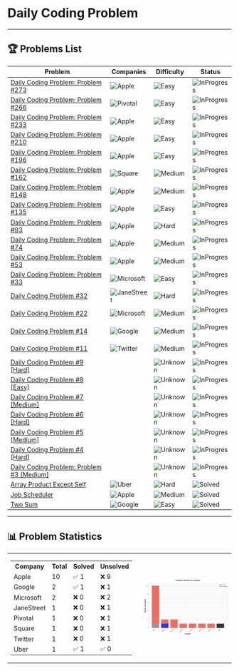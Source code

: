 # Daily Coding Problem

---

## 🏆 Problems List

| Problem                                                                                                   | Companies                                                                              | Difficulty                                                                       | Status                                                                          |
| --------------------------------------------------------------------------------------------------------- | -------------------------------------------------------------------------------------- | -------------------------------------------------------------------------------- | ------------------------------------------------------------------------------- |
| [Daily Coding Problem: Problem #273](https://github.com/Razeen-Shaikh/dailyCodingProblem/issues/27)       | ![Apple](https://img.shields.io/badge/-Apple-gray?style=flat&logo=apple)               | ![Easy](https://img.shields.io/badge/Difficulty-Easy-brightgreen?style=flat)     | ![InProgress](https://img.shields.io/badge/Status-InProgress-yellow?style=flat) |
| [Daily Coding Problem: Problem #266](https://github.com/Razeen-Shaikh/dailyCodingProblem/issues/26)       | ![Pivotal](https://img.shields.io/badge/-Pivotal-teal?style=flat&logo=pivotal)         | ![Easy](https://img.shields.io/badge/Difficulty-Easy-brightgreen?style=flat)     | ![InProgress](https://img.shields.io/badge/Status-InProgress-yellow?style=flat) |
| [Daily Coding Problem: Problem #233](https://github.com/Razeen-Shaikh/dailyCodingProblem/issues/25)       | ![Apple](https://img.shields.io/badge/-Apple-gray?style=flat&logo=apple)               | ![Easy](https://img.shields.io/badge/Difficulty-Easy-brightgreen?style=flat)     | ![InProgress](https://img.shields.io/badge/Status-InProgress-yellow?style=flat) |
| [Daily Coding Problem: Problem #210](https://github.com/Razeen-Shaikh/dailyCodingProblem/issues/24)       | ![Apple](https://img.shields.io/badge/-Apple-gray?style=flat&logo=apple)               | ![Easy](https://img.shields.io/badge/Difficulty-Easy-brightgreen?style=flat)     | ![InProgress](https://img.shields.io/badge/Status-InProgress-yellow?style=flat) |
| [Daily Coding Problem: Problem #196](https://github.com/Razeen-Shaikh/dailyCodingProblem/issues/23)       | ![Apple](https://img.shields.io/badge/-Apple-gray?style=flat&logo=apple)               | ![Easy](https://img.shields.io/badge/Difficulty-Easy-brightgreen?style=flat)     | ![InProgress](https://img.shields.io/badge/Status-InProgress-yellow?style=flat) |
| [Daily Coding Problem: Problem #162](https://github.com/Razeen-Shaikh/dailyCodingProblem/issues/22)       | ![Square](https://img.shields.io/badge/-Square-purple?style=flat&logo=square)          | ![Medium](https://img.shields.io/badge/Difficulty-Medium-orange?style=flat)      | ![InProgress](https://img.shields.io/badge/Status-InProgress-yellow?style=flat) |
| [Daily Coding Problem: Problem #148](https://github.com/Razeen-Shaikh/dailyCodingProblem/issues/21)       | ![Apple](https://img.shields.io/badge/-Apple-gray?style=flat&logo=apple)               | ![Medium](https://img.shields.io/badge/Difficulty-Medium-orange?style=flat)      | ![InProgress](https://img.shields.io/badge/Status-InProgress-yellow?style=flat) |
| [Daily Coding Problem: Problem #135](https://github.com/Razeen-Shaikh/dailyCodingProblem/issues/20)       | ![Apple](https://img.shields.io/badge/-Apple-gray?style=flat&logo=apple)               | ![Easy](https://img.shields.io/badge/Difficulty-Easy-brightgreen?style=flat)     | ![InProgress](https://img.shields.io/badge/Status-InProgress-yellow?style=flat) |
| [Daily Coding Problem: Problem #93](https://github.com/Razeen-Shaikh/dailyCodingProblem/issues/19)        | ![Apple](https://img.shields.io/badge/-Apple-gray?style=flat&logo=apple)               | ![Hard](https://img.shields.io/badge/Difficulty-Hard-red?style=flat)             | ![InProgress](https://img.shields.io/badge/Status-InProgress-yellow?style=flat) |
| [Daily Coding Problem: Problem #74](https://github.com/Razeen-Shaikh/dailyCodingProblem/issues/18)        | ![Apple](https://img.shields.io/badge/-Apple-gray?style=flat&logo=apple)               | ![Medium](https://img.shields.io/badge/Difficulty-Medium-orange?style=flat)      | ![InProgress](https://img.shields.io/badge/Status-InProgress-yellow?style=flat) |
| [Daily Coding Problem: Problem #53](https://github.com/Razeen-Shaikh/dailyCodingProblem/issues/17)        | ![Apple](https://img.shields.io/badge/-Apple-gray?style=flat&logo=apple)               | ![Medium](https://img.shields.io/badge/Difficulty-Medium-orange?style=flat)      | ![InProgress](https://img.shields.io/badge/Status-InProgress-yellow?style=flat) |
| [Daily Coding Problem: Problem #33](https://github.com/Razeen-Shaikh/dailyCodingProblem/issues/16)        | ![Microsoft](https://img.shields.io/badge/-Microsoft-green?style=flat&logo=microsoft)  | ![Easy](https://img.shields.io/badge/Difficulty-Easy-brightgreen?style=flat)     | ![InProgress](https://img.shields.io/badge/Status-InProgress-yellow?style=flat) |
| [Daily Coding Problem #32](https://github.com/Razeen-Shaikh/dailyCodingProblem/issues/15)                 | ![JaneStreet](https://img.shields.io/badge/-JaneStreet-red?style=flat&logo=janestreet) | ![Hard](https://img.shields.io/badge/Difficulty-Hard-red?style=flat)             | ![InProgress](https://img.shields.io/badge/Status-InProgress-yellow?style=flat) |
| [Daily Coding Problem #22](https://github.com/Razeen-Shaikh/dailyCodingProblem/issues/2)                  | ![Microsoft](https://img.shields.io/badge/-Microsoft-green?style=flat&logo=microsoft)  | ![Medium](https://img.shields.io/badge/Difficulty-Medium-orange?style=flat)      | ![InProgress](https://img.shields.io/badge/Status-InProgress-yellow?style=flat) |
| [Daily Coding Problem #14](https://github.com/Razeen-Shaikh/dailyCodingProblem/issues/13)                 | ![Google](https://img.shields.io/badge/-Google-blue?style=flat&logo=google)            | ![Medium](https://img.shields.io/badge/Difficulty-Medium-orange?style=flat)      | ![InProgress](https://img.shields.io/badge/Status-InProgress-yellow?style=flat) |
| [Daily Coding Problem #11](https://github.com/Razeen-Shaikh/dailyCodingProblem/issues/14)                 | ![Twitter](https://img.shields.io/badge/-Twitter-lightblue?style=flat&logo=twitter)    | ![Medium](https://img.shields.io/badge/Difficulty-Medium-orange?style=flat)      | ![InProgress](https://img.shields.io/badge/Status-InProgress-yellow?style=flat) |
| [Daily Coding Problem #9 [Hard]](https://github.com/Razeen-Shaikh/dailyCodingProblem/issues/11)           |                                                                                        | ![Unknown](https://img.shields.io/badge/Difficulty-Unknown-lightgray?style=flat) | ![InProgress](https://img.shields.io/badge/Status-InProgress-yellow?style=flat) |
| [Daily Coding Problem #8 [Easy]](https://github.com/Razeen-Shaikh/dailyCodingProblem/issues/10)           |                                                                                        | ![Unknown](https://img.shields.io/badge/Difficulty-Unknown-lightgray?style=flat) | ![InProgress](https://img.shields.io/badge/Status-InProgress-yellow?style=flat) |
| [Daily Coding Problem #7 [Medium]](https://github.com/Razeen-Shaikh/dailyCodingProblem/issues/9)          |                                                                                        | ![Unknown](https://img.shields.io/badge/Difficulty-Unknown-lightgray?style=flat) | ![InProgress](https://img.shields.io/badge/Status-InProgress-yellow?style=flat) |
| [Daily Coding Problem #6 [Hard]](https://github.com/Razeen-Shaikh/dailyCodingProblem/issues/8)            |                                                                                        | ![Unknown](https://img.shields.io/badge/Difficulty-Unknown-lightgray?style=flat) | ![InProgress](https://img.shields.io/badge/Status-InProgress-yellow?style=flat) |
| [Daily Coding Problem #5 [Medium]](https://github.com/Razeen-Shaikh/dailyCodingProblem/issues/7)          |                                                                                        | ![Unknown](https://img.shields.io/badge/Difficulty-Unknown-lightgray?style=flat) | ![InProgress](https://img.shields.io/badge/Status-InProgress-yellow?style=flat) |
| [Daily Coding Problem #4 [Hard]](https://github.com/Razeen-Shaikh/dailyCodingProblem/issues/6)            |                                                                                        | ![Unknown](https://img.shields.io/badge/Difficulty-Unknown-lightgray?style=flat) | ![InProgress](https://img.shields.io/badge/Status-InProgress-yellow?style=flat) |
| [Daily Coding Problem: Problem #3 [Medium]](https://github.com/Razeen-Shaikh/dailyCodingProblem/issues/5) |                                                                                        | ![Unknown](https://img.shields.io/badge/Difficulty-Unknown-lightgray?style=flat) | ![InProgress](https://img.shields.io/badge/Status-InProgress-yellow?style=flat) |
| [Array Product Except Self](https://github.com/Razeen-Shaikh/dailyCodingProblem/issues/4)                 | ![Uber](https://img.shields.io/badge/-Uber-black?style=flat&logo=uber)                 | ![Hard](https://img.shields.io/badge/Difficulty-Hard-red?style=flat)             | ![Solved](https://img.shields.io/badge/Status-Solved-success?style=flat)        |
| [Job Scheduler](https://github.com/Razeen-Shaikh/dailyCodingProblem/issues/12)                            | ![Apple](https://img.shields.io/badge/-Apple-gray?style=flat&logo=apple)               | ![Medium](https://img.shields.io/badge/Difficulty-Medium-orange?style=flat)      | ![Solved](https://img.shields.io/badge/Status-Solved-success?style=flat)        |
| [Two Sum](https://github.com/Razeen-Shaikh/dailyCodingProblem/issues/3)                                   | ![Google](https://img.shields.io/badge/-Google-blue?style=flat&logo=google)            | ![Easy](https://img.shields.io/badge/Difficulty-Easy-brightgreen?style=flat)     | ![Solved](https://img.shields.io/badge/Status-Solved-success?style=flat)        |

---

## 📊 Problem Statistics

<div align="center">

<table width="100%">
<tr>
    <td style="vertical-align: top; padding-right: 20px;">
    <table>
        <tr><th>Company</th><th>Total</th><th>Solved</th><th>Unsolved</th></tr>
<tr><td>Apple</td><td>10</td><td>✅ 1</td><td>❌ 9</td></tr>
<tr><td>Google</td><td>2</td><td>✅ 1</td><td>❌ 1</td></tr>
<tr><td>Microsoft</td><td>2</td><td>❌ 0</td><td>❌ 2</td></tr>
<tr><td>JaneStreet</td><td>1</td><td>❌ 0</td><td>❌ 1</td></tr>
<tr><td>Pivotal</td><td>1</td><td>❌ 0</td><td>❌ 1</td></tr>
<tr><td>Square</td><td>1</td><td>❌ 0</td><td>❌ 1</td></tr>
<tr><td>Twitter</td><td>1</td><td>❌ 0</td><td>❌ 1</td></tr>
<tr><td>Uber</td><td>1</td><td>✅ 1</td><td>✅ 0</td></tr>
</table>
    </td>
    <td style="text-align: center;">
        <img src="stats.png" width="600px" alt="Problem Statistics">
    </td>
</tr>
</table>

</div>
